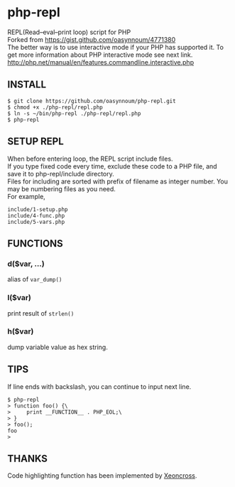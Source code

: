 php-repl
========

REPL(Read–eval–print loop) script for PHP  
Forked from https://gist.github.com/oasynnoum/4771380  
The better way is to use interactive mode if your PHP has supported it.
To get more information about PHP interactive mode see next link.
http://php.net/manual/en/features.commandline.interactive.php

INSTALL
-------

    $ git clone https://github.com/oasynnoum/php-repl.git
    $ chmod +x ./php-repl/repl.php
    $ ln -s ~/bin/php-repl ./php-repl/repl.php
    $ php-repl


SETUP REPL
----------

When before entering loop, the REPL script include files.  
If you type fixed code every time, exclude these code to a PHP file, and save it to php-repl/include directory.  
Files for including are sorted with prefix of filename as integer number.
You may be numbering files as you need.  
For example,

    include/1-setup.php
    include/4-func.php
    include/5-vars.php


FUNCTIONS
---------

### d($var, ...)
alias of ```var_dump()```

### l($var)
print result of ```strlen()```

### h($var)
dump variable value as hex string.


TIPS
----

If line ends with backslash, you can continue to input next line.

    $ php-repl
    > function foo() {\
    >     print __FUNCTION__ . PHP_EOL;\
    > }
    > foo();
    foo
    >


THANKS
------

Code highlighting function has been implemented by [Xeoncross](https://github.com/Xeoncross).




